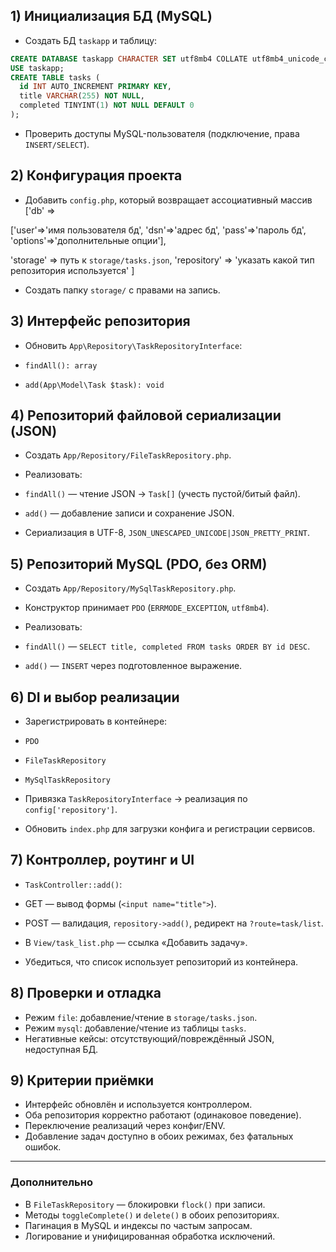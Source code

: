 
## 1) Инициализация БД (MySQL)

*  Создать БД `taskapp` и таблицу:

  ```sql
  CREATE DATABASE taskapp CHARACTER SET utf8mb4 COLLATE utf8mb4_unicode_ci;
  USE taskapp;
  CREATE TABLE tasks (
    id INT AUTO_INCREMENT PRIMARY KEY,
    title VARCHAR(255) NOT NULL,
    completed TINYINT(1) NOT NULL DEFAULT 0
  );
  ```
*  Проверить доступы MySQL-пользователя (подключение, права `INSERT/SELECT`).

## 2) Конфигурация проекта

*  Добавить `config.php`, который возвращает ассоциативный массив
 ['db' => 

['user'=>'имя пользователя бд',
 'dsn'=>'адрес бд', 
'pass'=>'пароль бд',
 'options'=>'дополнительные опции'],

'storage' => путь к `storage/tasks.json`, 
'repository' => 'указать какой тип репозитория используется'
]

*  Создать папку `storage/` с правами на запись.

## 3) Интерфейс репозитория

*  Обновить `App\Repository\TaskRepositoryInterface`:

  *  `findAll(): array`
  *  `add(App\Model\Task $task): void`

## 4) Репозиторий файловой сериализации (JSON)

*  Создать `App/Repository/FileTaskRepository.php`.
*  Реализовать:

  *  `findAll()` — чтение JSON → `Task[]` (учесть пустой/битый файл).
  *  `add()` — добавление записи и сохранение JSON.
*  Сериализация в UTF-8, `JSON_UNESCAPED_UNICODE|JSON_PRETTY_PRINT`.

## 5) Репозиторий MySQL (PDO, без ORM)

*  Создать `App/Repository/MySqlTaskRepository.php`.
*  Конструктор принимает `PDO` (`ERRMODE_EXCEPTION`, `utf8mb4`).
*  Реализовать:

  *  `findAll()` — `SELECT title, completed FROM tasks ORDER BY id DESC`.
  *  `add()` — `INSERT` через подготовленное выражение.

## 6) DI и выбор реализации

*  Зарегистрировать в контейнере:

  *  `PDO`
  *  `FileTaskRepository`
  *  `MySqlTaskRepository`
*  Привязка `TaskRepositoryInterface` → реализация по `config['repository']`.
*  Обновить `index.php` для загрузки конфига и регистрации сервисов.

## 7) Контроллер, роутинг и UI

*  `TaskController::add()`:

  *  GET — вывод формы (`<input name="title">`).
  *  POST — валидация, `repository->add()`, редирект на `?route=task/list`.
*  В `View/task_list.php` — ссылка «Добавить задачу».
*  Убедиться, что список использует репозиторий из контейнера.

## 8) Проверки и отладка

*  Режим `file`: добавление/чтение в `storage/tasks.json`.
*  Режим `mysql`: добавление/чтение из таблицы `tasks`.
*  Негативные кейсы: отсутствующий/повреждённый JSON, недоступная БД.

## 9) Критерии приёмки

*  Интерфейс обновлён и используется контроллером.
*  Оба репозитория корректно работают (одинаковое поведение).
*  Переключение реализаций через конфиг/ENV.
*  Добавление задач доступно в обоих режимах, без фатальных ошибок.

---

### Дополнительно

*  В `FileTaskRepository` — блокировки `flock()` при записи.
*  Методы `toggleComplete()` и `delete()` в обоих репозиториях.
*  Пагинация в MySQL и индексы по частым запросам.
*  Логирование и унифицированная обработка исключений.

